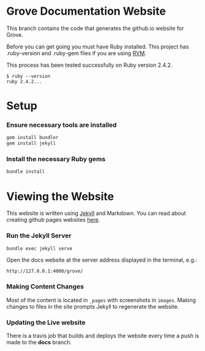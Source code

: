 # Grove Documentation Website

This branch contains the code that generates the github.io website for Grove.

Before you can get going you must have Ruby installed. This project has .ruby-version and .ruby-gem files if you are using [RVM](https://rvm.io/).

This process has been tested successfully on Ruby version 2.4.2.

```
$ ruby --version
ruby 2.4.2...
```

# Setup

### Ensure necessary tools are installed

```bash
gem install bundler
gem install jekyll
```

### Install the necessary Ruby gems

```bash
bundle install
```

# Viewing the Website

This website is written using [Jekyll](https://jekyllrb.com/) and Markdown. You can read about creating github pages websites [here](https://pages.github.com/).

### Run the Jekyll Server

```bash
bundle exec jekyll serve
```

Open the docs website at the server address displayed in the terminal, e.g.: 

`http://127.0.0.1:4000/grove/`

### Making Content Changes

Most of the content is located in `_pages` with screenshots in `images`. Making changes to files in the site prompts Jekyll to regenerate the website.

### Updating the Live website

There is a travis job that builds and deploys the website every time a push is made to the **docs** branch.
